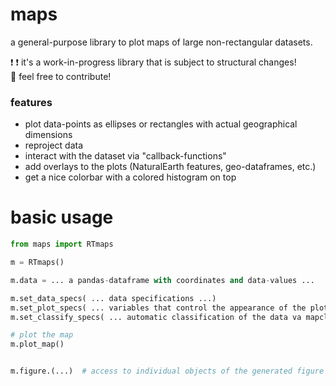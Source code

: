 # maps

a general-purpose library to plot maps of large non-rectangular datasets.

❗ ❗  it's a work-in-progress library that is subject to structural changes!   
🚀  feel free to contribute!

### features
- plot data-points as ellipses or rectangles with actual geographical dimensions
- reproject data
- interact with the dataset via "callback-functions"
- add overlays to the plots (NaturalEarth features, geo-dataframes, etc.)
- get a nice colorbar with a colored histogram on top


# basic usage

```python
from maps import RTmaps

m = RTmaps()

m.data = ... a pandas-dataframe with coordinates and data-values ...

m.set_data_specs( ... data specifications ...)
m.set_plot_specs( ... variables that control the appearance of the plot ...)
m.set_classify_specs( ... automatic classification of the data va mapclassify ...)

# plot the map
m.plot_map()


m.figure.(...)  # access to individual objects of the generated figure

```
